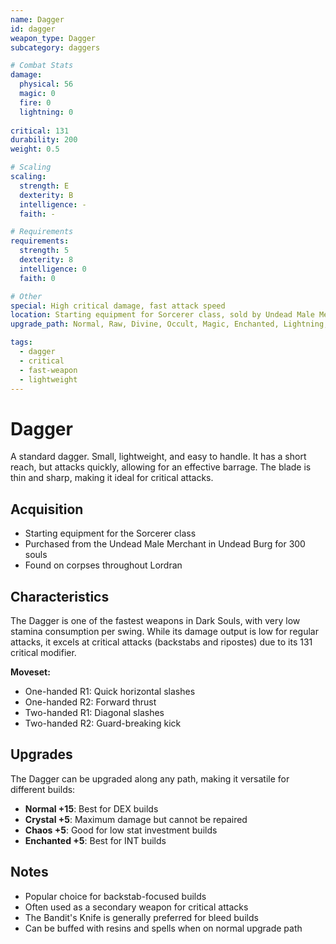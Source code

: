 ```yaml
---
name: Dagger
id: dagger
weapon_type: Dagger
subcategory: daggers

# Combat Stats
damage:
  physical: 56
  magic: 0
  fire: 0
  lightning: 0
  
critical: 131
durability: 200
weight: 0.5

# Scaling
scaling:
  strength: E
  dexterity: B
  intelligence: -
  faith: -

# Requirements
requirements:
  strength: 5
  dexterity: 8
  intelligence: 0
  faith: 0

# Other
special: High critical damage, fast attack speed
location: Starting equipment for Sorcerer class, sold by Undead Male Merchant
upgrade_path: Normal, Raw, Divine, Occult, Magic, Enchanted, Lightning, Crystal, Fire, Chaos

tags:
  - dagger
  - critical
  - fast-weapon
  - lightweight
---
```


# Dagger

A standard dagger. Small, lightweight, and easy to handle. It has a short reach, but attacks quickly, allowing for an effective barrage. The blade is thin and sharp, making it ideal for critical attacks.

## Acquisition
- Starting equipment for the Sorcerer class
- Purchased from the Undead Male Merchant in Undead Burg for 300 souls
- Found on corpses throughout Lordran

## Characteristics
The Dagger is one of the fastest weapons in Dark Souls, with very low stamina consumption per swing. While its damage output is low for regular attacks, it excels at critical attacks (backstabs and ripostes) due to its 131 critical modifier.

**Moveset:**
- One-handed R1: Quick horizontal slashes
- One-handed R2: Forward thrust
- Two-handed R1: Diagonal slashes
- Two-handed R2: Guard-breaking kick

## Upgrades
The Dagger can be upgraded along any path, making it versatile for different builds:
- **Normal +15**: Best for DEX builds
- **Crystal +5**: Maximum damage but cannot be repaired
- **Chaos +5**: Good for low stat investment builds
- **Enchanted +5**: Best for INT builds

## Notes
- Popular choice for backstab-focused builds
- Often used as a secondary weapon for critical attacks
- The Bandit's Knife is generally preferred for bleed builds
- Can be buffed with resins and spells when on normal upgrade path